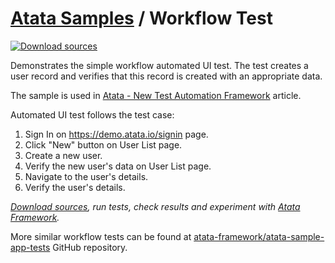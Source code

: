 # [Atata Samples](https://github.com/atata-framework/atata-samples) / Workflow Test

[![Download sources](https://img.shields.io/badge/Download-sources-brightgreen.svg)](https://minhaskamal.github.io/DownGit/#/home?url=https://github.com/atata-framework/atata-samples/tree/master/SampleApp.UITests)

Demonstrates the simple workflow automated UI test.
The test creates a user record and verifies that this record is created with an appropriate data.

The sample is used in [Atata - New Test Automation Framework](https://www.codeproject.com/Articles/1158365/Atata-New-Test-Automation-Framework) article.

Automated UI test follows the test case:
1. Sign In on <https://demo.atata.io/signin> page.
1. Click "New" button on User List page.
1. Create a new user.
1. Verify the new user's data on User List page.
1. Navigate to the user's details.
1. Verify the user's details.

*[Download sources](https://minhaskamal.github.io/DownGit/#/home?url=https://github.com/atata-framework/atata-samples/tree/master/SampleApp.UITests), run tests, check results and experiment with [Atata Framework](https://atata.io).*

More similar workflow tests can be found at [atata-framework/atata-sample-app-tests](https://github.com/atata-framework/atata-sample-app-tests) GitHub repository.
